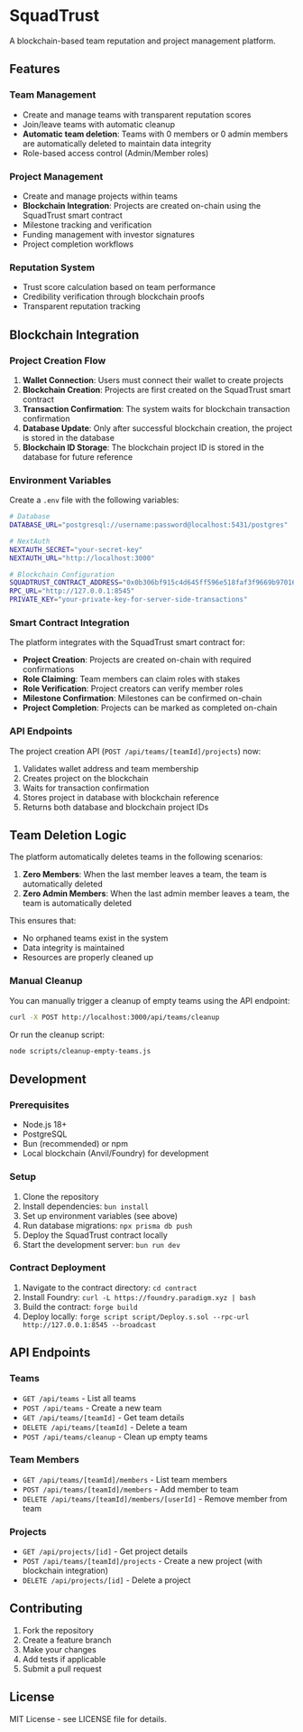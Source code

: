 # SquadTrust

A blockchain-based team reputation and project management platform.

## Features

### Team Management
- Create and manage teams with transparent reputation scores
- Join/leave teams with automatic cleanup
- **Automatic team deletion**: Teams with 0 members or 0 admin members are automatically deleted to maintain data integrity
- Role-based access control (Admin/Member roles)

### Project Management
- Create and manage projects within teams
- **Blockchain Integration**: Projects are created on-chain using the SquadTrust smart contract
- Milestone tracking and verification
- Funding management with investor signatures
- Project completion workflows

### Reputation System
- Trust score calculation based on team performance
- Credibility verification through blockchain proofs
- Transparent reputation tracking

## Blockchain Integration

### Project Creation Flow

1. **Wallet Connection**: Users must connect their wallet to create projects
2. **Blockchain Creation**: Projects are first created on the SquadTrust smart contract
3. **Transaction Confirmation**: The system waits for blockchain transaction confirmation
4. **Database Update**: Only after successful blockchain creation, the project is stored in the database
5. **Blockchain ID Storage**: The blockchain project ID is stored in the database for future reference

### Environment Variables

Create a `.env` file with the following variables:

```bash
# Database
DATABASE_URL="postgresql://username:password@localhost:5431/postgres"

# NextAuth
NEXTAUTH_SECRET="your-secret-key"
NEXTAUTH_URL="http://localhost:3000"

# Blockchain Configuration
SQUADTRUST_CONTRACT_ADDRESS="0x0b306bf915c4d645ff596e518faf3f9669b97016"
RPC_URL="http://127.0.0.1:8545"
PRIVATE_KEY="your-private-key-for-server-side-transactions"
```

### Smart Contract Integration

The platform integrates with the SquadTrust smart contract for:

- **Project Creation**: Projects are created on-chain with required confirmations
- **Role Claiming**: Team members can claim roles with stakes
- **Role Verification**: Project creators can verify member roles
- **Milestone Confirmation**: Milestones can be confirmed on-chain
- **Project Completion**: Projects can be marked as completed on-chain

### API Endpoints

The project creation API (`POST /api/teams/[teamId]/projects`) now:

1. Validates wallet address and team membership
2. Creates project on the blockchain
3. Waits for transaction confirmation
4. Stores project in database with blockchain reference
5. Returns both database and blockchain project IDs

## Team Deletion Logic

The platform automatically deletes teams in the following scenarios:

1. **Zero Members**: When the last member leaves a team, the team is automatically deleted
2. **Zero Admin Members**: When the last admin member leaves a team, the team is automatically deleted

This ensures that:
- No orphaned teams exist in the system
- Data integrity is maintained
- Resources are properly cleaned up

### Manual Cleanup

You can manually trigger a cleanup of empty teams using the API endpoint:

```bash
curl -X POST http://localhost:3000/api/teams/cleanup
```

Or run the cleanup script:

```bash
node scripts/cleanup-empty-teams.js
```

## Development

### Prerequisites
- Node.js 18+
- PostgreSQL
- Bun (recommended) or npm
- Local blockchain (Anvil/Foundry) for development

### Setup
1. Clone the repository
2. Install dependencies: `bun install`
3. Set up environment variables (see above)
4. Run database migrations: `npx prisma db push`
5. Deploy the SquadTrust contract locally
6. Start the development server: `bun run dev`

### Contract Deployment

1. Navigate to the contract directory: `cd contract`
2. Install Foundry: `curl -L https://foundry.paradigm.xyz | bash`
3. Build the contract: `forge build`
4. Deploy locally: `forge script script/Deploy.s.sol --rpc-url http://127.0.0.1:8545 --broadcast`

## API Endpoints

### Teams
- `GET /api/teams` - List all teams
- `POST /api/teams` - Create a new team
- `GET /api/teams/[teamId]` - Get team details
- `DELETE /api/teams/[teamId]` - Delete a team
- `POST /api/teams/cleanup` - Clean up empty teams

### Team Members
- `GET /api/teams/[teamId]/members` - List team members
- `POST /api/teams/[teamId]/members` - Add member to team
- `DELETE /api/teams/[teamId]/members/[userId]` - Remove member from team

### Projects
- `GET /api/projects/[id]` - Get project details
- `POST /api/teams/[teamId]/projects` - Create a new project (with blockchain integration)
- `DELETE /api/projects/[id]` - Delete a project

## Contributing

1. Fork the repository
2. Create a feature branch
3. Make your changes
4. Add tests if applicable
5. Submit a pull request

## License

MIT License - see LICENSE file for details.
